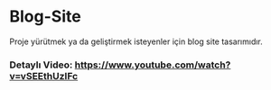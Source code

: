 # Blog-Site
Proje yürütmek ya da geliştirmek isteyenler için blog site tasarımıdır.

### Detaylı Video: https://www.youtube.com/watch?v=vSEEthUzIFc
